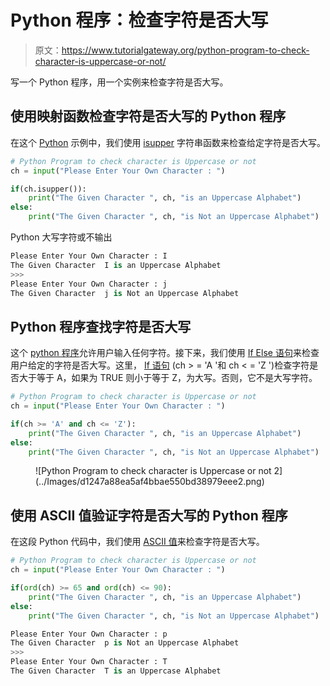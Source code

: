 # Python 程序：检查字符是否大写

> 原文：<https://www.tutorialgateway.org/python-program-to-check-character-is-uppercase-or-not/>

写一个 Python 程序，用一个实例来检查字符是否大写。

## 使用映射函数检查字符是否大写的 Python 程序

在这个 [Python](https://www.tutorialgateway.org/python-tutorial/) 示例中，我们使用 [isupper](https://www.tutorialgateway.org/python-isupper/) 字符串函数来检查给定字符是否大写。

```py
# Python Program to check character is Uppercase or not
ch = input("Please Enter Your Own Character : ")

if(ch.isupper()):
    print("The Given Character ", ch, "is an Uppercase Alphabet")
else:
    print("The Given Character ", ch, "is Not an Uppercase Alphabet")
```

Python 大写字符或不输出

```py
Please Enter Your Own Character : I
The Given Character  I is an Uppercase Alphabet
>>> 
Please Enter Your Own Character : j
The Given Character  j is Not an Uppercase Alphabet
```

## Python 程序查找字符是否大写

这个 [python 程序](https://www.tutorialgateway.org/python-programming-examples/)允许用户输入任何字符。接下来，我们使用 [If Else 语句](https://www.tutorialgateway.org/python-if-else/)来检查用户给定的字符是否大写。这里， [If 语句](https://www.tutorialgateway.org/python-if-statement/) (ch > = 'A '和 ch < = 'Z ')检查字符是否大于等于 A，如果为 TRUE 则小于等于 Z，为大写。否则，它不是大写字符。

```py
# Python Program to check character is Uppercase or not
ch = input("Please Enter Your Own Character : ")

if(ch >= 'A' and ch <= 'Z'):
    print("The Given Character ", ch, "is an Uppercase Alphabet")
else:
    print("The Given Character ", ch, "is Not an Uppercase Alphabet")
```

<figure class="wp-block-image">![Python Program to check character is Uppercase or not 2](../Images/d1247a88ea5af4bbae550bd38979eee2.png)</figure>

## 使用 ASCII 值验证字符是否大写的 Python 程序

在这段 Python 代码中，我们使用 [ASCII 值](https://www.tutorialgateway.org/ascii-table/)来检查字符是否大写。

```py
# Python Program to check character is Uppercase or not
ch = input("Please Enter Your Own Character : ")

if(ord(ch) >= 65 and ord(ch) <= 90):
    print("The Given Character ", ch, "is an Uppercase Alphabet")
else:
    print("The Given Character ", ch, "is Not an Uppercase Alphabet")
```

```py
Please Enter Your Own Character : p
The Given Character  p is Not an Uppercase Alphabet
>>> 
Please Enter Your Own Character : T
The Given Character  T is an Uppercase Alphabet
```
